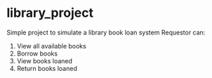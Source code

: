 # library_project
Simple project to simulate a library book loan system
Requestor can:
1. View all available books
2. Borrow books
3. View books loaned
4. Return books loaned
